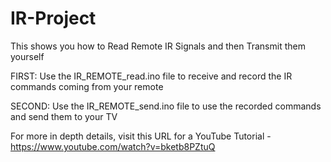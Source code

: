 # IR-Project
This shows you how to Read Remote IR Signals and then Transmit them yourself

FIRST: Use the IR_REMOTE_read.ino file to receive and record the IR commands coming from your remote

SECOND: Use the IR_REMOTE_send.ino file to use the recorded commands and send them to your TV

For more in depth details, visit this URL for a YouTube Tutorial - https://www.youtube.com/watch?v=bketb8PZtuQ
